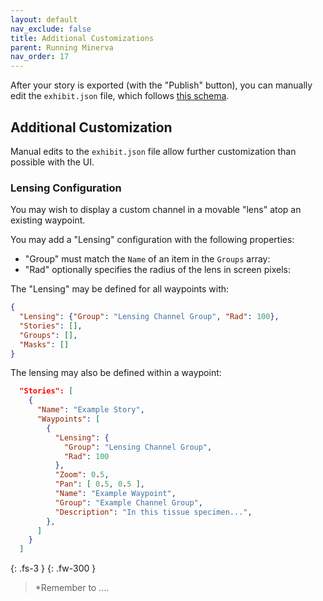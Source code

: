```yaml
---
layout: default
nav_exclude: false
title: Additional Customizations
parent: Running Minerva
nav_order: 17
---
```

After your story is exported (with the "Publish" button), you can manually edit the `exhibit.json` file, which follows [this schema](https://labsyspharm.github.io/minerva-story/json-schema/exhibit/build/).

## Additional Customization

Manual edits to the `exhibit.json` file allow further customization than possible with the UI.

### Lensing Configuration

You may wish to display a custom channel in a movable "lens" atop an existing waypoint.

You may add a "Lensing" configuration with the following properties:

- "Group" must match the `Name` of an item in the `Groups` array:
- "Rad" optionally specifies the radius of the lens in screen pixels:

The "Lensing" may be defined for all waypoints with:

```json
{
  "Lensing": {"Group": "Lensing Channel Group", "Rad": 100},
  "Stories": [],
  "Groups": [],
  "Masks": []
}
```

The lensing may also be defined within a waypoint:

```json
  "Stories": [
    {
      "Name": "Example Story",
      "Waypoints": [
        {
          "Lensing": {
            "Group": "Lensing Channel Group",
            "Rad": 100
          },
          "Zoom": 0.5,
          "Pan": [ 0.5, 0.5 ],
          "Name": "Example Waypoint",
          "Group": "Example Channel Group",
          "Description": "In this tissue specimen...",
        },
      ]
    }
  ]
```


{: .fs-3 }
{: .fw-300 }
> \*Remember to ....